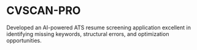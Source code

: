 # CVSCAN-PRO
Developed an AI-powered ATS resume screening application excellent in identifying missing keywords, structural errors, and optimization opportunities. 
